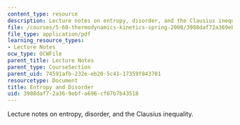```yaml
---
content_type: resource
description: Lecture notes on entropy, disorder, and the Clausius inequality.
file: /courses/5-60-thermodynamics-kinetics-spring-2008/3988daf72a369ebfa696cf67b7b43518_5_60_lecture10.pdf
file_type: application/pdf
learning_resource_types:
- Lecture Notes
ocw_type: OCWFile
parent_title: Lecture Notes
parent_type: CourseSection
parent_uid: 74591afb-232e-eb20-5c41-17359f843701
resourcetype: Document
title: Entropy and Disorder
uid: 3988daf7-2a36-9ebf-a696-cf67b7b43518
---
```

Lecture notes on entropy, disorder, and the Clausius inequality.

